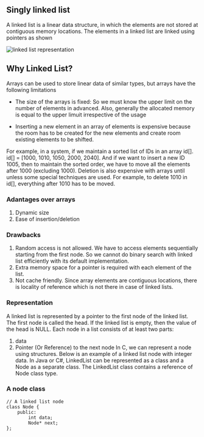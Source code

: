 ## Singly linked list

A linked list is a linear data structure, in which the elements are not stored at contiguous memory locations. The elements in a linked list are linked using pointers as shown

![linked list representation](https://media.geeksforgeeks.org/wp-content/cdn-uploads/gq/2013/03/Linkedlist.png)

## Why Linked List?

Arrays can be used to store linear data of similar types, but arrays have the following limitations

- The size of the arrays is fixed: So we must know the upper limit on the number of elements in advanced. Also, generally the allocated memory is equal to the upper limuit irrespective of the usage

- Inserting a new element in an array of elements is expensive because the room has to be created for the new elements and create room existing elements to be shifted.

For example, in a system, if we maintain a sorted list of IDs in an array id[].
id[] = [1000, 1010, 1050, 2000, 2040].
And if we want to insert a new ID 1005, then to maintain the sorted order, we have to move all the elements after 1000 (excluding 1000).
Deletion is also expensive with arrays until unless some special techniques are used. For example, to delete 1010 in id[], everything after 1010 has to be moved.

### Adantages over arrays

1. Dynamic size
2. Ease of insertion/deletion

### Drawbacks

1. Random access is not allowed. We have to access elements sequentially starting from the first node. So we cannot do binary search with linked list efficiently with its default implementation.
2. Extra memory space for a pointer is required with each element of the list.
3. Not cache friendly. Since array elements are contiguous locations, there is locality of reference which is not there in case of linked lists.

### Representation

A linked list is represented by a pointer to the first node of the linked list. The first node is called the head. If the linked list is empty, then the value of the head is NULL.
Each node in a list consists of at least two parts:

1. data
2. Pointer (Or Reference) to the next node
   In C, we can represent a node using structures. Below is an example of a linked list node with integer data.
   In Java or C#, LinkedList can be represented as a class and a Node as a separate class. The LinkedList class contains a reference of Node class type.

### A node class

    // A linked list node
    class Node {
        public:
            int data;
            Node* next;
    };
